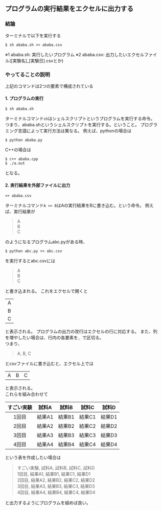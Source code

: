 
## プログラムの実行結果をエクセルに出力する

### 結論
ターミナルで以下を実行する
```
$ sh ababa.sh >> ababa.csv
```
※1 ababa.sh: 実行したいプログラム
※2 ababa.csv: 出力したいエクセルファイル([実験名]_[実験日].csvとか)



### やってることの説明
上記のコマンドは2つの要素で構成されている

#### 1. プログラムの実行
```
$ sh ababa.sh
```
ターミナルコマンド`sh`はシェルスクリプトというプログラムを実行する命令。
つまり、ababa.shというシェルスクリプトを実行する。ということ。
プログラミング言語によって実行方法は異なる。
例えば、pythonの場合は
```
$ python ababa.py
```
C++の場合は
```
$ c++ ababa.cpp
$ ./a.out
```
となる。

#### 2. 実行結果を外部ファイルに出力
```
>> ababa.csv
```
ターミナルコマンド`A >> B`はAの実行結果をBに書き込む。という命令。
例えば、実行結果が
> A  
> B  
> C  

のようになるプログラムabc.pyがある時、

```
$ python abc.py >> abc.csv
```

を実行するとabc.csvには
> A  
> B  
> C  

と書き込まれる。
これをエクセルで開くと

|   |
|:-:|
| A |
| B |
| C |

と表示される。
プログラムの出力の改行はエクセルの行に対応する。
また、列を増やしたい場合は、行内の各要素を`, `で区切る。  
つまり、
> A, B, C  

とcsvファイルに書き込むと、エクセル上では

|   |   |   |
|:-:|:-:|:-:|
| A | B | C |

と表示される。  
これらを組み合わせて

|すごい実験|試料A|試料B|試料C|試料D|
|:-:|:-:|:-:|:-:|:-:|
|1回目|結果A1|結果B1|結果C1|結果D1|
|2回目|結果A2|結果B2|結果C2|結果D2|
|3回目|結果A3|結果B3|結果C3|結果D3|
|4回目|結果A4|結果B4|結果C4|結果D4|

という表を作成したい場合は
>すごい実験, 試料A, 試料B, 試料C, 試料D  
>1回目, 結果A1, 結果B1, 結果C1, 結果D1  
>2回目, 結果A2, 結果B2, 結果C2, 結果D2  
>3回目, 結果A3, 結果B3, 結果C3, 結果D3  
>4回目, 結果A4, 結果B4, 結果C4, 結果D4  

と出力するようにプログラムを組めば良い。
